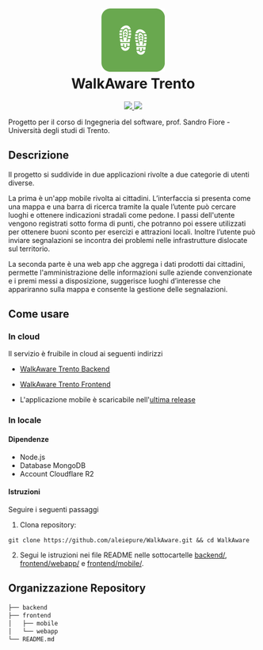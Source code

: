 <div align="center">
  <h1><img src="./icon.png" height="128"/><br>WalkAware Trento</h1>
</div>
<div align="center">
  <a href="https://github.com/aleiepure/WalkAware/actions/workflows/test.yaml" title="Tests status">
    <img src="https://github.com/aleiepure/WalkAware/actions/workflows/test.yaml/badge.svg"/>
  </a>
  <a href="https://github.com/aleiepure/WalkAware/actions/workflows/deploy.yaml" title="Deploy to Render status">
    <img src="https://github.com/aleiepure/WalkAware/actions/workflows/deploy.yaml/badge.svg"></img>
  </a>
</div>

Progetto per il corso di Ingegneria del software, prof. Sandro Fiore - Università degli studi di Trento.

## Descrizione

Il progetto si suddivide in due applicazioni rivolte a due categorie di utenti diverse.

La prima è un'app mobile rivolta ai cittadini. L’interfaccia si presenta come una mappa e una barra di ricerca tramite la quale l’utente può cercare luoghi e ottenere indicazioni stradali come pedone. I passi dell'utente vengono registrati sotto forma di punti, che potranno poi essere utilizzati per ottenere buoni sconto per esercizi e attrazioni locali. Inoltre l’utente può inviare segnalazioni se incontra dei problemi nelle infrastrutture dislocate sul territorio.

La seconda parte è una web app che aggrega i dati prodotti dai cittadini, permette l'amministrazione delle informazioni sulle aziende convenzionate e i premi messi a disposizione, suggerisce luoghi d’interesse che appariranno sulla mappa e consente la gestione delle segnalazioni.

## Come usare

### In cloud

Il servizio è fruibile in cloud ai seguenti indirizzi

- [WalkAware Trento Backend](https://walkaware.onrender.com/)

- [WalkAware Trento Frontend](https://walkaware-frontend.onrender.com)

- L'applicazione mobile è scaricabile nell'[ultima release](https://github.com/aleiepure/WalkAware/releases/latest)

### In locale

#### Dipendenze

- Node.js
- Database MongoDB
- Account Cloudflare R2

#### Istruzioni

Seguire  i seguenti passaggi

1. Clona repository:

``` shell
git clone https://github.com/aleiepure/WalkAware.git && cd WalkAware
```

2. Segui le istruzioni nei file README nelle sottocartelle [backend/](./backend/README.md), [frontend/webapp/](./frontend/webapp/README.md) e [frontend/mobile/](./frontend/mobile/README.md).

## Organizzazione Repository

```shell
├── backend
├── frontend
│   ├── mobile
│   └── webapp
└── README.md
```

